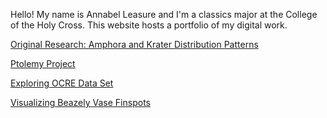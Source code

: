 Hello! My name is Annabel Leasure and I'm a classics major at the College of the Holy Cross. This website hosts a portfolio of my digital work.  

[Original Research: Amphora and Krater Distribution Patterns](https://github.com/AnnabelLeasure/clas299/tree/master/FinalProject)

[Ptolemy Project](https://github.com/AnnabelLeasure/clas299/tree/master/Ptolemy)

[Exploring OCRE Data Set](https://github.com/AnnabelLeasure/clas299/blob/master/exploring-a-data-set.ipynb)

[Visualizing Beazely Vase Finspots](https://github.com/AnnabelLeasure/clas299/tree/master/beazleymodule)
